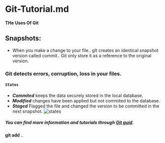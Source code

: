 # Git-Tutorial.md
**THe Uses Of Git**

## Snapshots:
- When you make a change to your file.. gIt creates an identical snapshot version called commit.. Git only store it as a reference to the original version.

### Git detects errors, corruption, loss in your files.

#### `States`
- _**Commited**_ keeps the data securely stored in the local database.
- _**Modified**_ changes have been applied but not commited to the database.
- _**Staged**_ Flagged the file and changed the version to be committed in the next snapshot.
![states](https://blog.udemy.com/wp-content/uploads/2015/08/image066.png)

##### You can find more information and tutorials through [Git guid](https://blog.udemy.com/wp-content/uploads/2015/08/image066.png).

**git add** ..